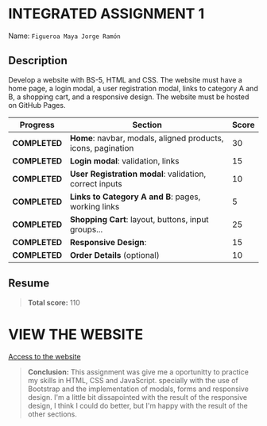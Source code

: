 
# INTEGRATED ASSIGNMENT 1
Name:  `Figueroa Maya Jorge Ramón`

## Description
Develop a website with BS-5, HTML and CSS. The website must have a home page, a login modal, a user registration modal, links to category A and B, a shopping cart, and a responsive design. The website must be hosted on GitHub Pages.

| Progress | Section | Score | 
|---|---|---|
| **COMPLETED** | **Home**: navbar, modals, aligned products, icons, pagination	| 30 |
| **COMPLETED** | **Login modal**: validation, links | 15 |
| **COMPLETED** | **User Registration modal**: validation, correct inputs | 10 |
| **COMPLETED** | **Links to Category A and B**: pages, working links | 5 |
| **COMPLETED** | **Shopping Cart**: layout, buttons, input groups... | 25 |
| **COMPLETED** | **Responsive Design**: | 15 |
| **COMPLETED** | **Order Details** (optional) | 10 |

## Resume
> **Total score:**
> 110

# VIEW THE WEBSITE
[Access to the website](https://jorgefigueroa-iteso.github.io/P01_Web/)

> **Conclusion:**
> This assignment was give me a oportunitty to practice my skills in HTML, CSS and JavaScript.
> specially with the use of Bootstrap and the implementation of modals, forms and responsive design.
> I'm a little bit dissapointed with the result of the responsive design, I think I could do better, but I'm happy with the result of the other sections.
